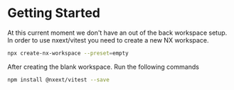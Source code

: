 # Getting Started

At this current moment we don't have an out of the back workspace setup. In order to use nxext/vitest you need to create a new NX workspace.

```bash
npx create-nx-workspace --preset=empty
```

After creating the blank workspace. Run the following commands

```bash
npm install @nxext/vitest --save
```
